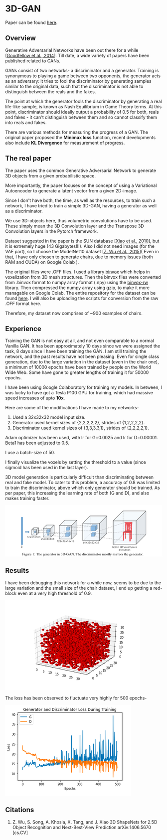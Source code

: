 # 3D-GAN
Paper can be found [here](https://arxiv.org/abs/1610.07584).
## Overview

Generative Adversarial Networks have been out there for a while [[Goodfellow et al., 2014](https://arxiv.org/abs/1406.2661)]. Till date, a wide variety of papers have been published related to GANs. 

GANs consist of two networks- a discriminator and a generator. Training is synonymous to playing a game between two opponents, the generator acts as an adversary: it tries to fool the discriminator by generating samples similar to the original data, such that the discriminator is not able to distinguish between the reals and the fakes.

The point at which the generator fools the discriminator by generating a real life-like sample, is known as Nash Equilibrium in Game Theory terms. At this point, discriminator should ideally output a probability of 0.5 for both, reals and fakes - it can't distinguish between them and so cannot classify them into reals and fakes.

There are various methods for measuring the progress of a GAN. The original paper proposed the **Minimax loss** function, recent developments also include **KL Divergence** for measurement of progress.

## The real paper
The paper uses the common Generative Adversarial Network to generate 3D objects from a given probabilistic space. 

More importantly, the paper focuses on the concept of using a Variational Autoencoder to generate a latent vector from a given 2D-image.

Since I don't have both, the time, as well as the resources, to train such a network, I have tried to train a simple 3D-GAN, having a generator as well as a discriminator.

We use 3D-objects here, thus volumetric convolutions have to be used. These simply mean the 3D Convolution layer and the Transpose 3D Convolution layers in the Pytorch framework. 

Dataset suggested in the paper is the SUN database [[Xiao et al., 2010](https://groups.csail.mit.edu/vision/SUN/)], but it is extremely huge (43 Gigabytes!!!). Also I did not need images (for the VAE part), so I choose the ModelNet10 dataset [[Z. Wu et al., 2015](https://modelnet.cs.princeton.edu/)]( Even in that, I have only chosen to generate chairs, due to memory issues (both RAM and CUDA) on Google Colab ).

The original files were .OFF files. I used a library [binvox](https://www.patrickmin.com/binvox/) which helps in voxelization from 3D mesh structures. Then the binvox files were converted from .binvox format to numpy array format (.npy) using the [binvox-rw](https://github.com/dimatura/binvox-rw-py) library. Then compressed the numpy array using gzip, to make it more managable on Google Colab. The entire repository for the dataset can be found [here](https://github.com/SomTambe/ModelNet10-dataset). I will also be uploading the scripts for conversion from the raw .OFF format here.

Therefore, my dataset now comprises of ~900 examples of chairs.

## Experience
Training the GAN is not easy at all, and not even comparable to a normal Vanilla GAN. 
It has been approximately 10 days since we were assigned the task, 8 days since I have been training the GAN. I am still training the network, and the past results have not been pleasing. Even for single class generation, due to the large variation in the dataset (even in the chair one), a minimum of 10000 epochs have been trained by people on the World Wide Web.
Some have gone to greater lengths of training it for 50000 epochs.

I have been using Google Colaboratory for training my models. In between, I was lucky to have got a Tesla P100 GPU for training, which had massive speed increases of upto **10x**.

Here are some of the modifications I have made to my networks-
1. Used a 32x32x32 model input size.
2. Generator used kernel sizes of {2,2,2,2,2}, strides of {1,2,2,2,2}.
3. Discriminator used kernel sizes of {3,3,3,3,1}, strides of {2,2,2,2,1}.

Adam optimizer has been used, with lr for G=0.0025 and lr for D=0.00001. Beta1 has been adjusted to 0.5.

I use a batch-size of 50.

I finally visualize the voxels by setting the threshold to a value (since sigmoid has been used in the last layer). 

3D model generation is particularly difficult than discriminating between real and fake model. To cater to this problem, a accuracy of 0.8 was limited to train the discriminator, above which only generator should be trained. As per paper, this increasing the learning rate of both (G and D), and also makes training faster.

![Figure 1](./Figure1.png)

## Results
I have been debugging this network for a while now, seems to be due to the large variation and the small size of the chair dataset, I end up getting a red-block even at a very high threshold of 0.9.

![Like this](./thresholded_T=0.9.png)

The loss has been observed to fluctuate very highly for 500 epochs-

![Losses](./losses.png)

## Citations
1. Z. Wu, S. Song, A. Khosla, X. Tang, and J. Xiao
3D ShapeNets for 2.5D Object Recognition and Next-Best-View Prediction
arXiv:1406.5670 [cs.CV]